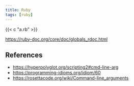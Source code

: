```yaml
---
title: Ruby
tags: [ruby]
---
```


{{< c "a.rb" >}}

<https://ruby-doc.org/core/doc/globals_rdoc.html>

## References

- <https://hyperpolyglot.org/scripting2#cmd-line-arg>
- <https://programming-idioms.org/idiom/60>
- <https://rosettacode.org/wiki/Command-line_arguments>
